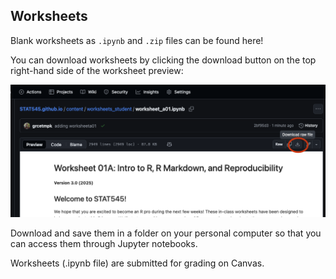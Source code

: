 ## Worksheets

Blank worksheets as `.ipynb` and `.zip` files can be found here!

You can download worksheets by clicking the download button on the top right-hand side of the worksheet preview:

![](images/download.png)

Download and save them in a folder on your personal computer so that you can access them through Jupyter notebooks. 

Worksheets (.ipynb file) are submitted for grading on Canvas.
